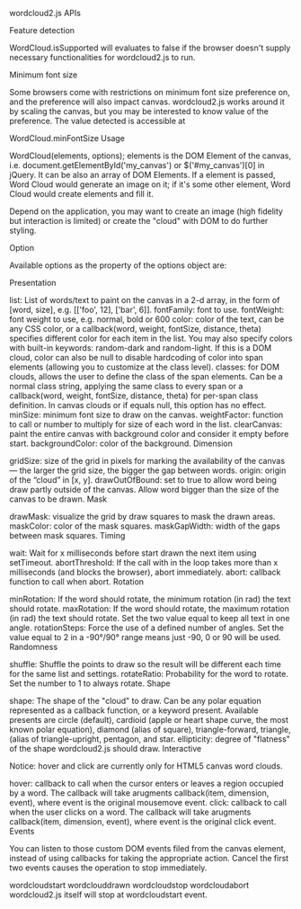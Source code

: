 wordcloud2.js APIs

Feature detection

WordCloud.isSupported
will evaluates to false if the browser doesn't supply necessary functionalities for wordcloud2.js to run.

Minimum font size

Some browsers come with restrictions on minimum font size preference on, and the preference will also impact canvas. wordcloud2.js works around it by scaling the canvas, but you may be interested to know value of the preference. The value detected is accessible at

WordCloud.minFontSize
Usage

WordCloud(elements, options);
elements is the DOM Element of the canvas, i.e. document.getElementById('my_canvas') or $('#my_canvas')[0] in jQuery. It can be also an array of DOM Elements. If a <canvas> element is passed, Word Cloud would generate an image on it; if it's some other element, Word Cloud would create <span> elements and fill it.

Depend on the application, you may want to create an image (high fidelity but interaction is limited) or create the "cloud" with DOM to do further styling.

Option

Available options as the property of the options object are:

Presentation

list: List of words/text to paint on the canvas in a 2-d array, in the form of [word, size], e.g. [['foo', 12], ['bar', 6]].
fontFamily: font to use.
fontWeight: font weight to use, e.g. normal, bold or 600
color: color of the text, can be any CSS color, or a callback(word, weight, fontSize, distance, theta) specifies different color for each item in the list. You may also specify colors with built-in keywords: random-dark and random-light. If this is a DOM cloud, color can also be null to disable hardcoding of color into span elements (allowing you to customize at the class level).
classes: for DOM clouds, allows the user to define the class of the span elements. Can be a normal class string, applying the same class to every span or a callback(word, weight, fontSize, distance, theta) for per-span class definition. In canvas clouds or if equals null, this option has no effect.
minSize: minimum font size to draw on the canvas.
weightFactor: function to call or number to multiply for size of each word in the list.
clearCanvas: paint the entire canvas with background color and consider it empty before start.
backgroundColor: color of the background.
Dimension

gridSize: size of the grid in pixels for marking the availability of the canvas — the larger the grid size, the bigger the gap between words.
origin: origin of the “cloud” in [x, y].
drawOutOfBound: set to true to allow word being draw partly outside of the canvas. Allow word bigger than the size of the canvas to be drawn.
Mask

drawMask: visualize the grid by draw squares to mask the drawn areas.
maskColor: color of the mask squares.
maskGapWidth: width of the gaps between mask squares.
Timing

wait: Wait for x milliseconds before start drawn the next item using setTimeout.
abortThreshold: If the call with in the loop takes more than x milliseconds (and blocks the browser), abort immediately.
abort: callback function to call when abort.
Rotation

minRotation: If the word should rotate, the minimum rotation (in rad) the text should rotate.
maxRotation: If the word should rotate, the maximum rotation (in rad) the text should rotate. Set the two value equal to keep all text in one angle.
rotationSteps: Force the use of a defined number of angles. Set the value equal to 2 in a -90°/90° range means just -90, 0 or 90 will be used.
Randomness

shuffle: Shuffle the points to draw so the result will be different each time for the same list and settings.
rotateRatio: Probability for the word to rotate. Set the number to 1 to always rotate.
Shape

shape: The shape of the "cloud" to draw. Can be any polar equation represented as a callback function, or a keyword present. Available presents are circle (default), cardioid (apple or heart shape curve, the most known polar equation), diamond (alias of square), triangle-forward, triangle, (alias of triangle-upright, pentagon, and star.
ellipticity: degree of "flatness" of the shape wordcloud2.js should draw.
Interactive

Notice: hover and click are currently only for HTML5 canvas word clouds.

hover: callback to call when the cursor enters or leaves a region occupied by a word. The callback will take arugments callback(item, dimension, event), where event is the original mousemove event.
click: callback to call when the user clicks on a word. The callback will take arugments callback(item, dimension, event), where event is the original click event.
Events

You can listen to those custom DOM events filed from the canvas element, instead of using callbacks for taking the appropriate action. Cancel the first two events causes the operation to stop immediately.

wordcloudstart
wordclouddrawn
wordcloudstop
wordcloudabort
wordcloud2.js itself will stop at wordcloudstart event.
